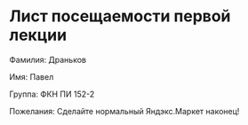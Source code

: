 # Лист посещаемости первой лекции

Фамилия: Драньков 

Имя: Павел  

Группа: ФКН ПИ 152-2

Пожелания: Сделайте нормальный Яндэкс.Маркет наконец!
